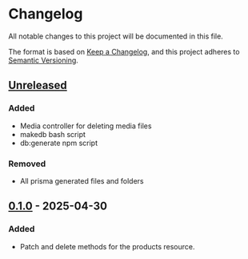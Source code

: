 # Changelog

All notable changes to this project will be documented in this file.

The format is based on [Keep a Changelog](https://keepachangelog.com/en/1.1.0/),
and this project adheres to [Semantic Versioning](https://semver.org/spec/v2.0.0.html).

## [Unreleased]

### Added
* Media controller for deleting media files
* makedb bash script
* db:generate npm script

### Removed
* All prisma generated files and folders

## [0.1.0] - 2025-04-30
### Added
* Patch and delete methods for the products resource.

[unreleased]: https://github.com/rts-cmk/the-amazing-api/compare/v0.1.0...HEAD
[0.1.0]: https://github.com/rts-cmk/the-amazing-api/releases/tag/v0.1.0